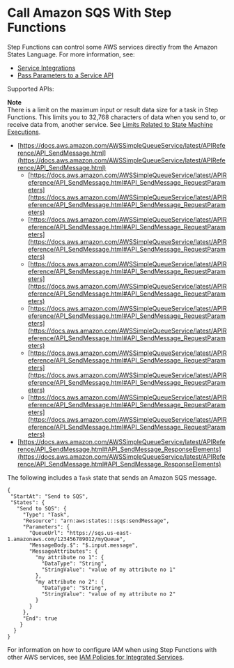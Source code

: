 # Call Amazon SQS With Step Functions<a name="connectors-sqs"></a>

Step Functions can control some AWS services directly from the Amazon States Language\. For more information, see:
+ [Service Integrations](concepts-connectors.md)
+ [Pass Parameters to a Service API](connectors-parameters.md)

Supported APIs:

**Note**  
There is a limit on the maximum input or result data size for a task in Step Functions\. This limits you to 32,768 characters of data when you send to, or receive data from, another service\. See [Limits Related to State Machine Executions](limits.md#service-limits-state-machine-executions)\.
+ [https://docs.aws.amazon.com/AWSSimpleQueueService/latest/APIReference/API_SendMessage.html](https://docs.aws.amazon.com/AWSSimpleQueueService/latest/APIReference/API_SendMessage.html)
  + [https://docs.aws.amazon.com/AWSSimpleQueueService/latest/APIReference/API_SendMessage.html#API_SendMessage_RequestParameters](https://docs.aws.amazon.com/AWSSimpleQueueService/latest/APIReference/API_SendMessage.html#API_SendMessage_RequestParameters)
  + [https://docs.aws.amazon.com/AWSSimpleQueueService/latest/APIReference/API_SendMessage.html#API_SendMessage_RequestParameters](https://docs.aws.amazon.com/AWSSimpleQueueService/latest/APIReference/API_SendMessage.html#API_SendMessage_RequestParameters)
  + [https://docs.aws.amazon.com/AWSSimpleQueueService/latest/APIReference/API_SendMessage.html#API_SendMessage_RequestParameters](https://docs.aws.amazon.com/AWSSimpleQueueService/latest/APIReference/API_SendMessage.html#API_SendMessage_RequestParameters)
  + [https://docs.aws.amazon.com/AWSSimpleQueueService/latest/APIReference/API_SendMessage.html#API_SendMessage_RequestParameters](https://docs.aws.amazon.com/AWSSimpleQueueService/latest/APIReference/API_SendMessage.html#API_SendMessage_RequestParameters)
  + [https://docs.aws.amazon.com/AWSSimpleQueueService/latest/APIReference/API_SendMessage.html#API_SendMessage_RequestParameters](https://docs.aws.amazon.com/AWSSimpleQueueService/latest/APIReference/API_SendMessage.html#API_SendMessage_RequestParameters)
  + [https://docs.aws.amazon.com/AWSSimpleQueueService/latest/APIReference/API_SendMessage.html#API_SendMessage_RequestParameters](https://docs.aws.amazon.com/AWSSimpleQueueService/latest/APIReference/API_SendMessage.html#API_SendMessage_RequestParameters)
+ [https://docs.aws.amazon.com/AWSSimpleQueueService/latest/APIReference/API_SendMessage.html#API_SendMessage_ResponseElements](https://docs.aws.amazon.com/AWSSimpleQueueService/latest/APIReference/API_SendMessage.html#API_SendMessage_ResponseElements)

The following includes a `Task` state that sends an Amazon SQS message\.

```
{
 "StartAt": "Send to SQS",
 "States": {
   "Send to SQS": {
     "Type": "Task",
     "Resource": "arn:aws:states:::sqs:sendMessage",
     "Parameters": {
       "QueueUrl": "https://sqs.us-east-1.amazonaws.com/123456789012/myQueue",
       "MessageBody.$": "$.input.message",
       "MessageAttributes": {
         "my attribute no 1": {
           "DataType": "String",
           "StringValue": "value of my attribute no 1"
         },
         "my attribute no 2": {
           "DataType": "String",
           "StringValue": "value of my attribute no 2"
         }
       }
     },
     "End": true
    }
  }
}
```

For information on how to configure IAM when using Step Functions with other AWS services, see [IAM Policies for Integrated Services](connectors-iam-templates.md)\.